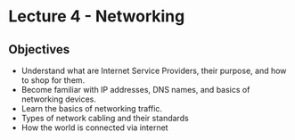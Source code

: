 # Lecture 4 - Networking

## Objectives

+ Understand what are Internet Service Providers, their purpose, and how to shop for them.
+ Become familiar with IP addresses, DNS names, and basics of networking devices.
+ Learn the basics of networking traffic.
+ Types of network cabling and their standards
+ How the world is connected via internet
